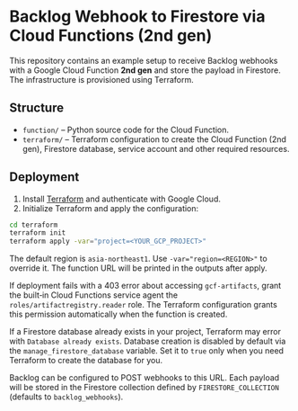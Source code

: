 # Backlog Webhook to Firestore via Cloud Functions (2nd gen)

This repository contains an example setup to receive Backlog webhooks with a Google Cloud Function **2nd gen** and store the payload in Firestore. The infrastructure is provisioned using Terraform.

## Structure

- `function/` – Python source code for the Cloud Function.
- `terraform/` – Terraform configuration to create the Cloud Function (2nd gen), Firestore database, service account and other required resources.

## Deployment

1. Install [Terraform](https://www.terraform.io/) and authenticate with Google Cloud.
2. Initialize Terraform and apply the configuration:

```bash
cd terraform
terraform init
terraform apply -var="project=<YOUR_GCP_PROJECT>"
```

The default region is `asia-northeast1`. Use `-var="region=<REGION>"` to override
it. The function URL will be printed in the outputs after apply.

If deployment fails with a 403 error about accessing `gcf-artifacts`,
grant the built‑in Cloud Functions service agent the
`roles/artifactregistry.reader` role. The Terraform configuration
grants this permission automatically when the function is created.

If a Firestore database already exists in your project, Terraform may
error with `Database already exists`. Database creation is disabled by
default via the `manage_firestore_database` variable. Set it to `true`
only when you need Terraform to create the database for you.

Backlog can be configured to POST webhooks to this URL. Each payload will be stored in the Firestore collection defined by `FIRESTORE_COLLECTION` (defaults to `backlog_webhooks`).
